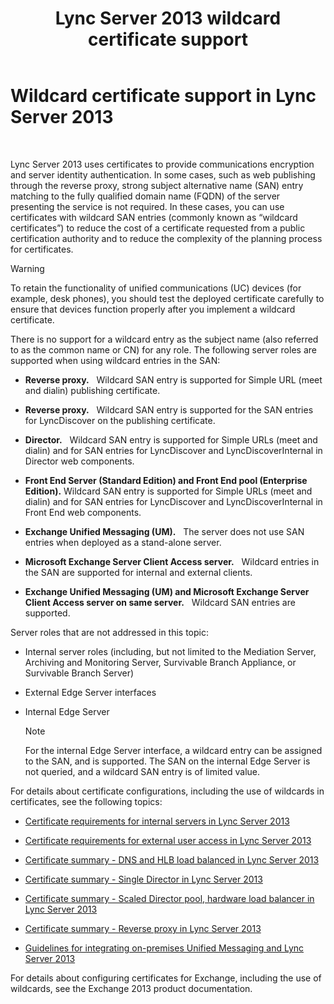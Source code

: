 ﻿---
title: Lync Server 2013 wildcard certificate support
TOCTitle: Wildcard certificate support
ms:assetid: 0bae2aa8-b6dc-46f5-a3be-3fe7581809d4
ms:mtpsurl: https://technet.microsoft.com/en-us/library/Hh202161(v=OCS.15)
ms:contentKeyID: 48183382
ms.date: 07/23/2014
mtps_version: v=OCS.15
---

# Wildcard certificate support in Lync Server 2013

 


Lync Server 2013 uses certificates to provide communications encryption and server identity authentication. In some cases, such as web publishing through the reverse proxy, strong subject alternative name (SAN) entry matching to the fully qualified domain name (FQDN) of the server presenting the service is not required. In these cases, you can use certificates with wildcard SAN entries (commonly known as “wildcard certificates”) to reduce the cost of a certificate requested from a public certification authority and to reduce the complexity of the planning process for certificates.


> [!WARNING]
> To retain the functionality of unified communications (UC) devices (for example, desk phones), you should test the deployed certificate carefully to ensure that devices function properly after you implement a wildcard certificate.



There is no support for a wildcard entry as the subject name (also referred to as the common name or CN) for any role. The following server roles are supported when using wildcard entries in the SAN:

  -  
    **Reverse proxy.**   Wildcard SAN entry is supported for Simple URL (meet and dialin) publishing certificate.

  -  
    **Reverse proxy.**   Wildcard SAN entry is supported for the SAN entries for LyncDiscover on the publishing certificate.

  -  
    **Director.**   Wildcard SAN entry is supported for Simple URLs (meet and dialin) and for SAN entries for LyncDiscover and LyncDiscoverInternal in Director web components.

  -  
    **Front End Server (Standard Edition) and Front End pool (Enterprise Edition).** Wildcard SAN entry is supported for Simple URLs (meet and dialin) and for SAN entries for LyncDiscover and LyncDiscoverInternal in Front End web components.

  -  
    **Exchange Unified Messaging (UM).**   The server does not use SAN entries when deployed as a stand-alone server.

  -  
    **Microsoft Exchange Server Client Access server.**   Wildcard entries in the SAN are supported for internal and external clients.

  -  
    **Exchange Unified Messaging (UM) and Microsoft Exchange Server Client Access server on same server.**   Wildcard SAN entries are supported.

Server roles that are not addressed in this topic:

  - Internal server roles (including, but not limited to the Mediation Server, Archiving and Monitoring Server, Survivable Branch Appliance, or Survivable Branch Server)

  - External Edge Server interfaces

  - Internal Edge Server
    

    > [!NOTE]
    > For the internal Edge Server interface, a wildcard entry can be assigned to the SAN, and is supported. The SAN on the internal Edge Server is not queried, and a wildcard SAN entry is of limited value.



For details about certificate configurations, including the use of wildcards in certificates, see the following topics:

  - [Certificate requirements for internal servers in Lync Server 2013](lync-server-2013-certificate-requirements-for-internal-servers.md)

  - [Certificate requirements for external user access in Lync Server 2013](lync-server-2013-certificate-requirements-for-external-user-access.md)

  - [Certificate summary - DNS and HLB load balanced in Lync Server 2013](lync-server-2013-certificate-summary-dns-and-hlb-load-balanced.md)

  - [Certificate summary - Single Director in Lync Server 2013](lync-server-2013-certificate-summary-single-director.md)

  - [Certificate summary - Scaled Director pool, hardware load balancer in Lync Server 2013](lync-server-2013-certificate-summary-scaled-director-pool-hardware-load-balancer.md)

  - [Certificate summary - Reverse proxy in Lync Server 2013](lync-server-2013-certificate-summary-reverse-proxy.md)

  - [Guidelines for integrating on-premises Unified Messaging and Lync Server 2013](lync-server-2013-guidelines-for-integrating-on-premises-unified-messaging.md)

For details about configuring certificates for Exchange, including the use of wildcards, see the Exchange 2013 product documentation.

